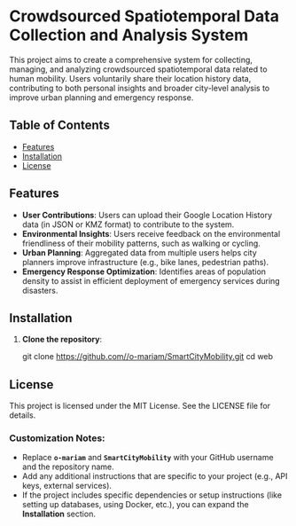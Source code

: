 # Crowdsourced Spatiotemporal Data Collection and Analysis System

This project aims to create a comprehensive system for collecting, managing, and analyzing crowdsourced spatiotemporal data related to human mobility. Users voluntarily share their location history data, contributing to both personal insights and broader city-level analysis to improve urban planning and emergency response.

## Table of Contents
- [Features](#features)
- [Installation](#installation)
- [License](#license)

## Features
- **User Contributions**: Users can upload their Google Location History data (in JSON or KMZ format) to contribute to the system.
- **Environmental Insights**: Users receive feedback on the environmental friendliness of their mobility patterns, such as walking or cycling.
- **Urban Planning**: Aggregated data from multiple users helps city planners improve infrastructure (e.g., bike lanes, pedestrian paths).
- **Emergency Response Optimization**: Identifies areas of population density to assist in efficient deployment of emergency services during disasters.

## Installation

1. **Clone the repository**:
 
   git clone https://github.com//o-mariam/SmartCityMobility.git
   cd web
   
## License

This project is licensed under the MIT License. See the LICENSE file for details.

### Customization Notes:
- Replace **`o-mariam`** and **`SmartCityMobility`** with your GitHub username and the repository name.
- Add any additional instructions that are specific to your project (e.g., API keys, external services).
- If the project includes specific dependencies or setup instructions (like setting up databases, using Docker, etc.), you can expand the **Installation** section.
